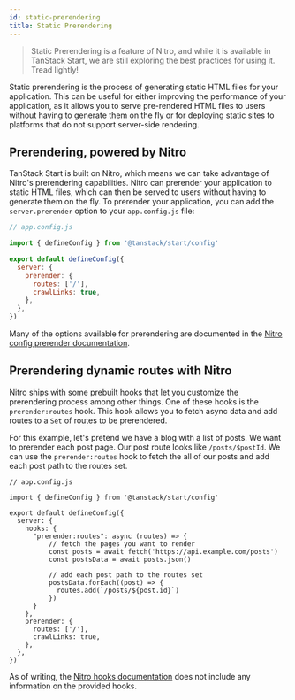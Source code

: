 ```yaml
---
id: static-prerendering
title: Static Prerendering
---
```


> Static Prerendering is a feature of Nitro, and while it is available in TanStack Start, we are still exploring the best practices for using it. Tread lightly!

Static prerendering is the process of generating static HTML files for your application. This can be useful for either improving the performance of your application, as it allows you to serve pre-rendered HTML files to users without having to generate them on the fly or for deploying static sites to platforms that do not support server-side rendering.

## Prerendering, powered by Nitro

TanStack Start is built on Nitro, which means we can take advantage of Nitro's prerendering capabilities. Nitro can prerender your application to static HTML files, which can then be served to users without having to generate them on the fly. To prerender your application, you can add the `server.prerender` option to your `app.config.js` file:

```js
// app.config.js

import { defineConfig } from '@tanstack/start/config'

export default defineConfig({
  server: {
    prerender: {
      routes: ['/'],
      crawlLinks: true,
    },
  },
})
```

Many of the options available for prerendering are documented in the [Nitro config prerender documentation](https://nitro.unjs.io/config#prerender).

## Prerendering dynamic routes with Nitro

Nitro ships with some prebuilt hooks that let you customize the prerendering process among other things. One of these hooks is the `prerender:routes` hook. This hook allows you to fetch async data and add routes to a `Set` of routes to be prerendered.

For this example, let's pretend we have a blog with a list of posts. We want to prerender each post page. Our post route looks like `/posts/$postId`. We can use the `prerender:routes` hook to fetch the all of our posts and add each post path to the routes set.

```
// app.config.js

import { defineConfig } from '@tanstack/start/config'

export default defineConfig({
  server: {
    hooks: {
      "prerender:routes": async (routes) => {
          // fetch the pages you want to render
          const posts = await fetch('https://api.example.com/posts')
          const postsData = await posts.json()

          // add each post path to the routes set
          postsData.forEach((post) => {
            routes.add(`/posts/${post.id}`)
          })
      }
    },
    prerender: {
      routes: ['/'],
      crawlLinks: true,
    },
  },
})
```

As of writing, the [Nitro hooks documentation](https://nitro.build/config#hooks) does not include any information on the provided hooks.
